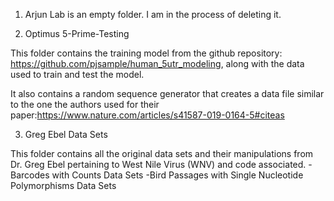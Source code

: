1. Arjun Lab is an empty folder. I am in the process of deleting it.

2. Optimus 5-Prime-Testing

This folder contains the training model from  the github repository: https://github.com/pjsample/human_5utr_modeling, along with the data used to train and test the model.

It also contains a random sequence generator that creates a data file similar to the one the authors used for their paper:https://www.nature.com/articles/s41587-019-0164-5#citeas

3. Greg Ebel Data Sets

This folder contains all the original data sets and their manipulations from Dr. Greg Ebel
pertaining to West Nile Virus (WNV) and code associated.
    -Barcodes with Counts Data Sets
    -Bird Passages with Single Nucleotide Polymorphisms Data Sets